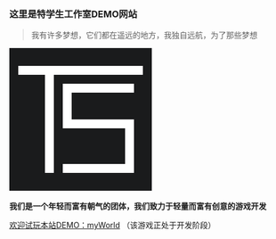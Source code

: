 ### 这里是特学生工作室DEMO网站
> 我有许多梦想，它们都在遥远的地方，我独自远航，为了那些梦想

![image](icon.png)

 **我们是一个年轻而富有朝气的团体，我们致力于轻量而富有创意的游戏开发** 

[欢迎试玩本站DEMO：myWorld](http://yuanchuangspring.github.io/myworld)
（该游戏正处于开发阶段）
